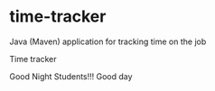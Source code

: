 # time-tracker
Java (Maven) application for tracking time on the job

Time tracker

Good Night Students!!!
Good day
